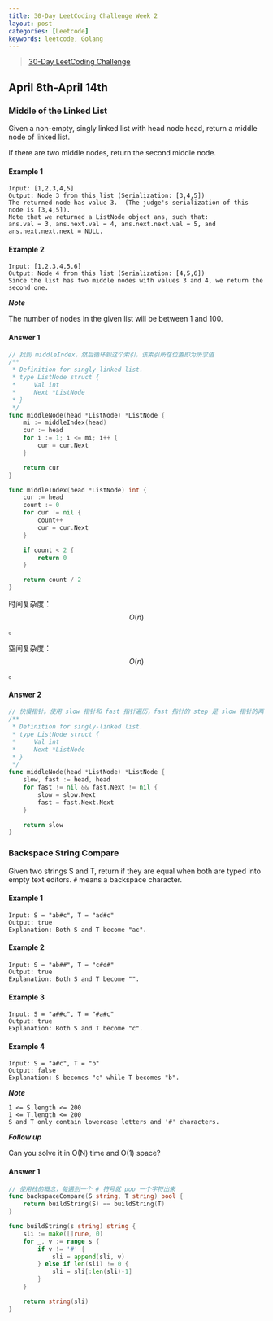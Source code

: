 ```yaml
---
title: 30-Day LeetCoding Challenge Week 2
layout: post
categories: [Leetcode]
keywords: leetcode, Golang
---
```


> [30-Day LeetCoding Challenge](https://leetcode.com/explore/challenge/card/30-day-leetcoding-challenge/)

<script src="https://cdn.mathjax.org/mathjax/latest/MathJax.js?config=TeX-AMS-MML_HTMLorMML" type="text/javascript"></script>
<script type="text/x-mathjax-config">
  // 数学公式专用
  MathJax.Hub.Config({
    tex2jax: {
      skipTags: ['script', 'noscript', 'style', 'textarea', 'pre'],
      inlineMath: [['$','$']]
    }
  });
</script>

## April 8th-April 14th

### Middle of the Linked List

Given a non-empty, singly linked list with head node head, return a middle node of linked list.

If there are two middle nodes, return the second middle node.

#### Example 1

```
Input: [1,2,3,4,5]
Output: Node 3 from this list (Serialization: [3,4,5])
The returned node has value 3.  (The judge's serialization of this node is [3,4,5]).
Note that we returned a ListNode object ans, such that:
ans.val = 3, ans.next.val = 4, ans.next.next.val = 5, and ans.next.next.next = NULL.
```

#### Example 2

```
Input: [1,2,3,4,5,6]
Output: Node 4 from this list (Serialization: [4,5,6])
Since the list has two middle nodes with values 3 and 4, we return the second one.
```

***Note***
 
The number of nodes in the given list will be between 1 and 100.

#### Answer 1

```go
// 找到 middleIndex，然后循环到这个索引，该索引所在位置即为所求值
/**
 * Definition for singly-linked list.
 * type ListNode struct {
 *     Val int
 *     Next *ListNode
 * }
 */
func middleNode(head *ListNode) *ListNode {
	mi := middleIndex(head)
	cur := head
	for i := 1; i <= mi; i++ {
		cur = cur.Next
	}

	return cur
}

func middleIndex(head *ListNode) int {
	cur := head
	count := 0
	for cur != nil {
		count++
		cur = cur.Next
	}

	if count < 2 {
		return 0
	}

	return count / 2
}
```

时间复杂度：$$O(n)$$。

空间复杂度：$$O(n)$$。

#### Answer 2

```go
// 快慢指针。使用 slow 指针和 fast 指针遍历，fast 指针的 step 是 slow 指针的两倍，当 fast 指针到达列表末尾时，slow 指针肯定就在中间位置
/**
 * Definition for singly-linked list.
 * type ListNode struct {
 *     Val int
 *     Next *ListNode
 * }
 */
func middleNode(head *ListNode) *ListNode {
	slow, fast := head, head
	for fast != nil && fast.Next != nil {
		slow = slow.Next
		fast = fast.Next.Next
	}

	return slow
}
```

### Backspace String Compare

Given two strings S and T, return if they are equal when both are typed into empty text editors. `#` means a backspace character.

#### Example 1

```
Input: S = "ab#c", T = "ad#c"
Output: true
Explanation: Both S and T become "ac".
```

#### Example 2

```
Input: S = "ab##", T = "c#d#"
Output: true
Explanation: Both S and T become "".
```

#### Example 3

```
Input: S = "a##c", T = "#a#c"
Output: true
Explanation: Both S and T become "c".
```

#### Example 4

```
Input: S = "a#c", T = "b"
Output: false
Explanation: S becomes "c" while T becomes "b".
```

***Note***

```
1 <= S.length <= 200
1 <= T.length <= 200
S and T only contain lowercase letters and '#' characters.
```

***Follow up***

Can you solve it in O(N) time and O(1) space?

#### Answer 1

```go
// 使用栈的概念，每遇到一个 # 符号就 pop 一个字符出来
func backspaceCompare(S string, T string) bool {
	return buildString(S) == buildString(T)
}

func buildString(s string) string {
	sli := make([]rune, 0)
	for _, v := range s {
		if v != '#' {
			sli = append(sli, v)
		} else if len(sli) != 0 {
			sli = sli[:len(sli)-1]
		}
	}

	return string(sli)
}
```
